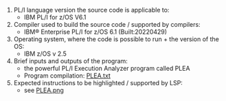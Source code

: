 1. PL/I language version the source code is applicable to:
    - IBM PL/I for z/OS V6.1
2. Compiler used to build the source code / supported by compilers:
    - IBM® Enterprise PL/I for z/OS  6.1      (Built:20220429)
3. Operating system, where the code is possible to run + the version of the OS:
    - IBM z/OS v 2.5
4. Brief inputs and outputs of the program:
    - the powerful PL/I Execution Analyzer program called PLEA
    - Program compilation: [PLEA.txt](PLEA.txt)
5. Expected instructions to be highlighted / supported by LSP:
    - see [PLEA.png](PLEA.png)
